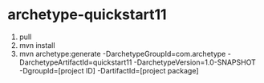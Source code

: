 # archetype-quickstart11

1. pull
2. mvn install
3. mvn archetype:generate -DarchetypeGroupId=com.archetype -DarchetypeArtifactId=quickstart11 -DarchetypeVersion=1.0-SNAPSHOT -DgroupId=[project ID] -DartifactId=[project package]
